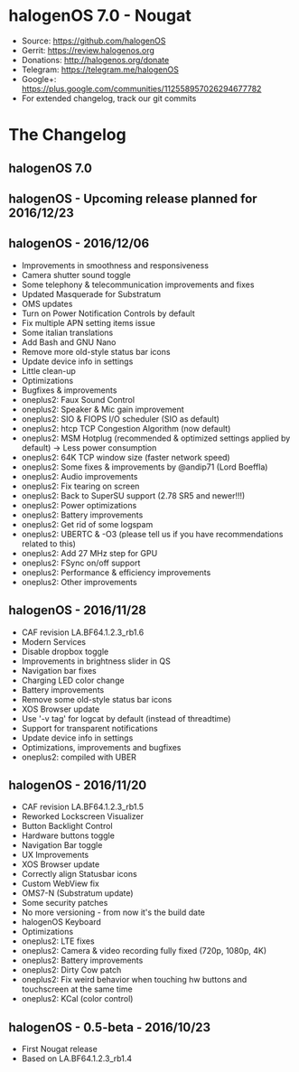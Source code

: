 # halogenOS 7.0 - Nougat

- Source: https://github.com/halogenOS
- Gerrit: https://review.halogenos.org
- Donations: http://halogenos.org/donate
- Telegram: https://telegram.me/halogenOS
- Google+: https://plus.google.com/communities/112558957026294677782
- For extended changelog, track our git commits

# The Changelog

## halogenOS 7.0

## halogenOS - Upcoming release planned for 2016/12/23

## halogenOS - 2016/12/06

- Improvements in smoothness and responsiveness
- Camera shutter sound toggle
- Some telephony & telecommunication improvements and fixes
- Updated Masquerade for Substratum
- OMS updates
- Turn on Power Notification Controls by default
- Fix multiple APN setting items issue
- Some italian translations
- Add Bash and GNU Nano
- Remove more old-style status bar icons
- Update device info in settings
- Little clean-up
- Optimizations
- Bugfixes & improvements
- oneplus2: Faux Sound Control
- oneplus2: Speaker & Mic gain improvement
- oneplus2: SIO & FIOPS I/O scheduler (SIO as default)
- oneplus2: htcp TCP Congestion Algorithm (now default)
- oneplus2: MSM Hotplug (recommended & optimized settings applied by default) -> Less power consumption
- oneplus2: 64K TCP window size (faster network speed)
- oneplus2: Some fixes & improvements by @andip71 (Lord Boeffla)
- oneplus2: Audio improvements
- oneplus2: Fix tearing on screen
- oneplus2: Back to SuperSU support (2.78 SR5 and newer!!!)
- oneplus2: Power optimizations
- oneplus2: Battery improvements
- oneplus2: Get rid of some logspam
- oneplus2: UBERTC & -O3 (please tell us if you have recommendations related to this)
- oneplus2: Add 27 MHz step for GPU
- oneplus2: FSync on/off support
- oneplus2: Performance & efficiency improvements
- oneplus2: Other improvements

## halogenOS - 2016/11/28

- CAF revision LA.BF64.1.2.3_rb1.6
- Modern Services
- Disable dropbox toggle
- Improvements in brightness slider in QS
- Navigation bar fixes
- Charging LED color change
- Battery improvements
- Remove some old-style status bar icons
- XOS Browser update
- Use '-v tag' for logcat by default (instead of threadtime)
- Support for transparent notifications
- Update device info in settings
- Optimizations, improvements and bugfixes
- oneplus2: compiled with UBER

## halogenOS - 2016/11/20

- CAF revision LA.BF64.1.2.3_rb1.5
- Reworked Lockscreen Visualizer
- Button Backlight Control
- Hardware buttons toggle
- Navigation Bar toggle
- UX Improvements
- XOS Browser update
- Correctly align Statusbar icons
- Custom WebView fix
- OMS7-N (Substratum update)
- Some security patches
- No more versioning - from now it's the build date
- halogenOS Keyboard
- Optimizations
- oneplus2: LTE fixes
- oneplus2: Camera & video recording fully fixed (720p, 1080p, 4K)
- oneplus2: Battery improvements
- oneplus2: Dirty Cow patch
- oneplus2: Fix weird behavior when touching hw buttons and touchscreen at the same time
- oneplus2: KCal (color control)

## halogenOS - 0.5-beta - 2016/10/23

- First Nougat release
- Based on LA.BF64.1.2.3_rb1.4

